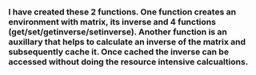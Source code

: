 ### I have created these 2 functions. One function creates an environment with matrix, its inverse and 4 functions (get/set/getinverse/setinverse). Another function is an auxillary that helps to calculate an inverse of the matrix and subsequently cache it. Once cached the inverse can be accessed without doing the resource intensive calcualtions.